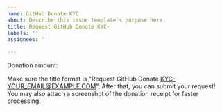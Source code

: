 ```yaml
---
name: GitHub Donate KYC
about: Describe this issue template's purpose here.
title: Request GitHub Donate KYC-
labels: ''
assignees: ''

---
```


Donation amount:

Make sure the title format is "Request GitHub Donate KYC-YOUR_EMAIL@EXAMPLE.COM", After that, you can submit your request! You may also attach a screenshot of the donation receipt for faster processing.
